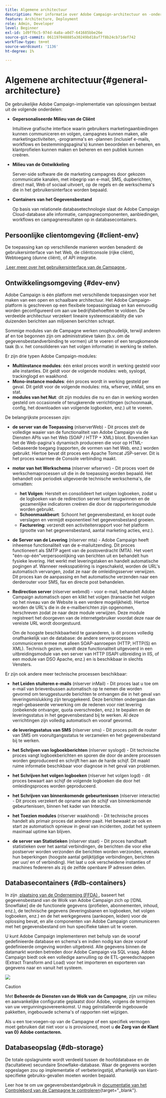 ```yaml
---
title: Algemene architectuur
description: Meer informatie over Adobe Campaign-architectuur en -onderdelen. Meer informatie over het personaliseren van uw Client Console en omgeving.
feature: Architecture, Deployment
role: Admin, Developer
level: Beginner
exl-id: 1d9ff6c5-974d-4a8a-a0d7-641685bbe26e
source-git-commit: 061197048885a30249bd18af7f8b24cb71def742
workflow-type: tm+mt
source-wordcount: '1136'
ht-degree: 1%

---
```


# Algemene architectuur{#general-architecture}

De gebruikelijke Adobe Campaign-implementatie van oplossingen bestaat uit de volgende onderdelen:

* **Gepersonaliseerde Milieu van de Cliënt**

  Intuïtieve grafische interface waarin gebruikers marketingaanbiedingen kunnen communiceren en volgen, campagnes kunnen maken, alle marketingactiviteiten, -programma&#39;s en -plannen (inclusief e-mails, workflows en bestemmingspagina&#39;s) kunnen beoordelen en beheren, en klantprofielen kunnen maken en beheren en een publiek kunnen creëren.

* **Milieu van de Ontwikkeling**

  Server-side software die de marketing campagnes door gekozen communicatie kanalen, met inbegrip van e-mail, SMS, dupberichten, direct mail, Web of sociaal uitvoert, op de regels en de werkschema&#39;s die in het gebruikersinterface worden bepaald.

* **Containers van het Gegevensbestand**

  Op basis van relationele databasetechnologie slaat de Adobe Campaign Cloud-database alle informatie, campagnecomponenten, aanbiedingen, workflows en campagneresultaten op in databasecontainers.

## Persoonlijke clientomgeving {#client-env}

De toepassing kan op verschillende manieren worden benaderd: de gebruikersinterface van het Web, de cliëntconsole (rijke cliënt), Webtoegang (dunne cliënt), of API integratie.

[&#x200B; Leer meer over het gebruikersinterface van de Campagne &#x200B;](../start/campaign-ui.md).

## Ontwikkelingsomgeving {#dev-env}

Adobe Campaign is één platform met verschillende toepassingen voor het maken van een open en schaalbare architectuur. Het Adobe Campaign-platform is geschreven op een flexibele toepassingslaag en kan eenvoudig worden geconfigureerd om aan uw bedrijfsbehoeften te voldoen. De verdeelde architectuur verzekert lineaire systeemscalability die van duizenden berichten aan miljoenen berichten schrapt.

Sommige modules van de Campagne werken onophoudelijk, terwijl anderen af en toe begonnen zijn om administratieve taken (b.v. om de gegevensbestandverbinding te vormen) uit te voeren of een terugkomende taak (b.v. het consolideren van het volgen informatie) in werking te stellen.

Er zijn drie typen Adobe Campaign-modules:

* **Multiinstance modules**: één enkel proces wordt in werking gesteld voor alle instanties. Dit geldt voor de volgende modules: web, syslogd, trackinglogd en waakhond.
* **Mono-instance modules**: één proces wordt in werking gesteld per geval. Dit geldt voor de volgende modules: mta, wfserver, inMail, sms en stat.
* **modules van het Nut**: dit zijn modules die nu en dan in werking worden gesteld om occasionele of terugkerende verrichtingen (schoonmaak, config, het downloaden van volgende logboeken, enz.) uit te voeren.

De belangrijkste processen zijn:

* **de server van de Toepassing** (nlserverWeb) - Dit proces stelt de volledige waaier van de functionaliteit van Adobe Campaign via de Diensten APIs van het Web (SOAP / HTTP + XML) bloot. Bovendien kan het de Web-pagina&#39;s dynamisch produceren die voor op HTML-Gebaseerde toegang (rapporten, de vormen van het Web, enz.) worden gebruikt. Hiertoe bevat dit proces een Apache Tomcat JSP-server. Dit is het proces waarmee de Console verbinding maakt.

* **motor van het Werkschema** (nlserver wfserver) - Dit proces voert de werkschemaprocessen uit die in de toepassing worden bepaald. Het behandelt ook periodiek uitgevoerde technische werkschema&#39;s, die omvatten:

   * **het Volgen**: Herstelt en consolideert het volgen logboeken, zodat u de logboeken van de redirection server kunt terugwinnen en de gezamenlijke indicatoren creëren die door de rapporteringsmodule worden gebruikt.
   * **Schoonmaakbeurt**: Schoont het gegevensbestand, en koopt oude verslagen en vermijdt exponentieel het gegevensbestand groeien.
   * **Facturering**: verzendt een activiteitenrapport voor het platform (grootte van het gegevensbestand, aantal marketing acties, enz.).

* **de Server van de Levering** (nlserver mta) - Adobe Campaign heeft inheemse functionaliteit van de e-mailuitzending. Dit proces functioneert als SMTP agent van de postoverdracht (MTA). Het voert &quot;één-op-één&quot;verpersoonlijking van berichten uit en behandelt hun fysieke levering. Het werkt met leveringstaken en handelt automatische pogingen af. Wanneer reeksspatiëring is ingeschakeld, worden de URL&#39;s automatisch vervangen, zodat ze naar de omleidingsserver verwijzen. Dit proces kan de aanpassing en het automatische verzenden naar een derderouter voor SMS, fax en directe post behandelen.

* **Redirection server** (nlserver webmdl) - voor e-mail, behandelt Adobe Campaign automatisch open en klikt het volgen (transactie het volgen op het niveau van de Website is een verdere mogelijkheid). Hiertoe worden de URL&#39;s die in de e-mailberichten zijn opgenomen, herschreven zodat ze naar deze module verwijzen. Deze module registreert het doorgeven van de internetgebruiker voordat deze naar de vereiste URL wordt doorgestuurd.

  Om de hoogste beschikbaarheid te garanderen, is dit proces volledig onafhankelijk van de database: de andere serverprocessen communiceren ermee met alleen SOAP-aanroepen (HTTP, HTTP(S) en XML). Technisch gezien, wordt deze functionaliteit uitgevoerd in een uitbreidingsmodule van een server van HTTP (ISAPI uitbreiding in IIS, of een module van DSO Apache, enz.) en is beschikbaar in slechts Vensters.

Er zijn ook andere meer technische processen beschikbaar:

* **het Leiden stuiteren e-mails** (nlserver inMail) - Dit proces laat u toe om e-mail van brievenbussen automatisch op te nemen die worden gevormd om teruggestuurde berichten te ontvangen die in het geval van leveringsmislukking zijn teruggekeerd. Deze berichten ondergaan dan regel-gebaseerde verwerking om de redenen voor niet levering (onbekende ontvanger, quota overschreden, enz.) te bepalen en de leveringsstatus in het gegevensbestand bij te werken. Al deze verrichtingen zijn volledig automatisch en vooraf gevormd.

* **de leveringsstatus van SMS** (nlserver sms) - Dit proces pollt de router van SMS om vooruitgangsstatus te verzamelen en het gegevensbestand bij te werken.

* **het Schrijven van logboekberichten** (nlserver syslogd) - Dit technische proces vangt logboekberichten en sporen die door de andere processen worden geproduceerd en schrijft hen aan de harde schijf. Dit maakt ruime informatie beschikbaar voor diagnose in het geval van problemen.

* **het Schrijven het volgen logboeken** (nlserver het volgen logd) - dit proces bewaart aan schijf de volgende logboeken die door het omleidingsproces worden geproduceerd.

* **het Schrijven van binnenkomende gebeurtenissen** (nlserver interactie) - Dit proces verzekert de opname aan de schijf van binnenkomende gebeurtenissen, binnen het kader van Interactie.

* **het Toezien modules** (nlserver waakhond) - Dit technische proces handelt als primair proces dat anderen paait. Het bewaakt ze ook en start ze automatisch opnieuw in geval van incidenten, zodat het systeem maximaal uptime kan blijven.

* **de server van Statistieken** (nlserver staat) - Dit proces handhaaft statistieken over het aantal verbindingen, de berichten die voor elke postserver worden verzonden die berichten worden verzonden, evenals hun beperkingen (hoogste aantal gelijktijdige verbindingen, berichten per uur/ en of verbinding). Het laat u ook verscheidene instanties of machines federeren als zij de zelfde openbare IP adressen delen.


## Databasecontainers {#db-containers}

In zijn [&#x200B; plaatsing van de Onderneming (FFDA) &#x200B;](enterprise-deployment.md), baseert het gegevensbestand van de Wolk van Adobe Campaign zich op [!DNL Snowflake] die de functionele gegevens (profielen, abonnementen, inhoud, enz.), de technische gegevens (leveringsbanen en logboeken, het volgen logboeken, enz.) en de het werkgegevens (aankopen, leiden) voor de oplossing bevat, en alle componenten van Adobe Campaign communiceren met het gegevensbestand om hun specifieke taken uit te voeren.

U kunt Adobe Campaign implementeren met behulp van de vooraf gedefinieerde database en schema&#39;s en indien nodig kan deze vooraf gedefinieerde omgeving worden uitgebreid. Alle gegevens binnen de datamarkt worden betreden door Adobe Campaign via SQL vraag. Adobe Campaign biedt ook een volledige aanvulling op de ETL-gereedschappen (Extract Transform and Load) voor het importeren en exporteren van gegevens naar en vanuit het systeem.

![](assets/data-flow-diagram.png)


>[!CAUTION]
>
>Met **Beheerde de Diensten van de Wolk van de Campagne**, zijn uw milieu en aanvankelijke configuratie geplaatst door Adobe, volgens de termijnen van uw vergunningsovereenkomst. U mag geïnstalleerde ingebouwde pakketten, ingebouwde schema&#39;s of rapporten niet wijzigen.
>
>Als u een toe:voegen-op van de Campagne of een specifiek vermogen moet gebruiken dat niet voor u is provisioned, moet u **de Zorg van de Klant van 0&rbrace; Adobe contacteren.**

## Databaseopslag {#db-storage}

De totale opslagruimte wordt verdeeld tussen de hoofddatabase en de (facultatieve) secundaire Snowflake-database. Waar de gegevens worden opgeslagen zou op implementatie of verbeteringstijd, afhankelijk van klant-specifieke gebruiks-gevallen moeten worden bepaald.

Leer hoe te om uw gegevensbestandgebruik in [&#x200B; documentatie van het Controlebord van de Campagne te controleren &#x200B;](https://experienceleague.adobe.com/docs/control-panel/using/performance-monitoring/database-monitoring/database-monitoring.html?lang=nl-NL){target="_blank"}.